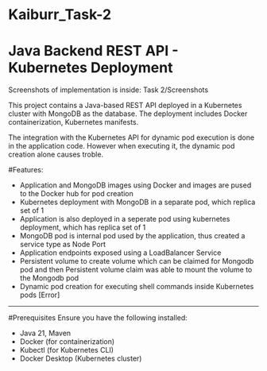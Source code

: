 # Kaiburr_Task-2

# Java Backend REST API - Kubernetes Deployment

Screenshots of implementation is inside: Task 2/Screenshots

This project contains a Java-based REST API deployed in a Kubernetes cluster with MongoDB as the database. The deployment includes Docker containerization, Kubernetes manifests. 

The integration with the Kubernetes API for dynamic pod execution is done in the application code. However when executing it, the dynamic pod creation alone causes troble.

#Features:
- Application and MongoDB images using Docker and images are pused to the Docker hub for pod creation
- Kubernetes deployment with MongoDB in a separate pod, which replica set of 1
- Application is also deployed in a seperate pod using kubernetes deployment, which has replica set of 1
- MongoDB pod is internal pod used by the application, thus created a service type as Node Port
- Application endpoints exposed using a LoadBalancer Service
- Persistent volume to create volume which can be claimed for Mongodb pod and then Persistent volume claim was able to mount the volume to the Mongodb pod
- Dynamic pod creation for executing shell commands inside Kubernetes pods [Error] 

---

#Prerequisites
Ensure you have the following installed:
- Java 21, Maven
- Docker (for containerization)
- Kubectl (for Kubernetes CLI)
- Docker Desktop (Kubernetes cluster)


